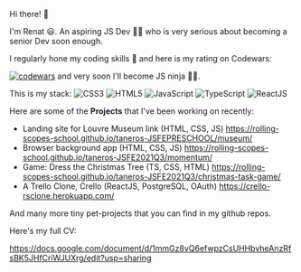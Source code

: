 Hi there! 👋 

I'm Renat 😃. An aspiring JS Dev 👨‍💻 who is very serious about becoming a senior Dev soon enough.

I regularly hone my coding skills 🥋 and here is my rating on Codewars:

[![codewars](https://www.codewars.com/users/Taneros/badges/large "codewars")](https://www.codewars.com/users/Taneros/badges/large)
and very soon I'll become JS ninja 🐱‍👤.

This is my stack:
![CSS3](https://img.shields.io/badge/css3-%231572B6.svg?style=for-the-badge&logo=css3&logoColor=white)
![HTML5](https://img.shields.io/badge/html5-%23E34F26.svg?style=for-the-badge&logo=html5&logoColor=white)
![JavaScript](https://img.shields.io/badge/javascript-%23323330.svg?style=for-the-badge&logo=javascript&logoColor=%23F7DF1E)
![TypeScript](https://img.shields.io/badge/typescript-%23007ACC.svg?style=for-the-badge&logo=typescript&logoColor=white)
![ReactJS](https://img.shields.io/badge/React-20232A?style=for-the-badge&logo=react&logoColor=61DAFB)

Here are some of the **Projects** that I've been working on recently:

- Landing site for Louvre Museum link (HTML, CSS, JS) https://rolling-scopes-school.github.io/taneros-JSFEPRESCHOOL/museum/
- Browser background app (HTML, CSS, JS) https://rolling-scopes-school.github.io/taneros-JSFE2021Q3/momentum/
- Game: Dress the Christmas Tree (TS, CSS, HTML) https://rolling-scopes-school.github.io/taneros-JSFE2021Q3/christmas-task-game/
- A Trello Clone, Crello (ReactJS, PostgreSQL, OAuth) https://crello-rsclone.herokuapp.com/

And many more tiny pet-projects that you can find in my github repos.

Here's my full CV:

https://docs.google.com/document/d/1mmGz8vQ6efwpzCsUHHbvheAnzRfsBK5JHfCriWJUXrg/edit?usp=sharing
